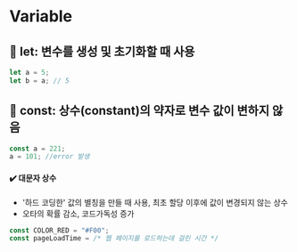 # Variable

## 📌 let: 변수를 생성 및 초기화할 때 사용
```js
let a = 5;
let b = a; // 5
```
## 📌 const: 상수(constant)의 약자로 변수 값이 변하지 않음
```js
const a = 221;
a = 101; //error 발생
```
#### ✔️ 대문자 상수
* '하드 코딩한' 값의 별칭을 만들 때 사용, 최초 할당 이후에 값이 변경되지 않는 상수 
* 오타의 확률 감소, 코드가독성 증가
```js
const COLOR_RED = "#F00";
const pageLoadTime = /* 웹 페이지를 로드하는데 걸린 시간 */
```



